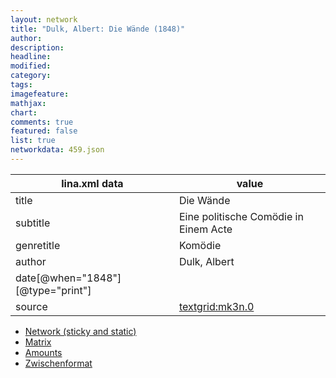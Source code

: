 ```yaml
---
layout: network
title: "Dulk, Albert: Die Wände (1848)"
author:
description:
headline:
modified:
category:
tags:
imagefeature: 
mathjax: 
chart: 
comments: true
featured: false
list: true
networkdata: 459.json
---
```

lina.xml data  | value
------------- | -------------
title|Die Wände
subtitle|Eine politische Comödie in Einem Acte
genretitle|Komödie
author|Dulk, Albert
date[@when="1848"][@type="print"]|
source|[textgrid:mk3n.0](https://textgridlab.org/1.0/tgcrud-public/rest/textgrid:mk3n.0/data)



* [Network (sticky and static)](/network459)
* [Matrix](/matrix459)
* [Amounts](/amounts459)
* [Zwischenformat](/lina459 )
